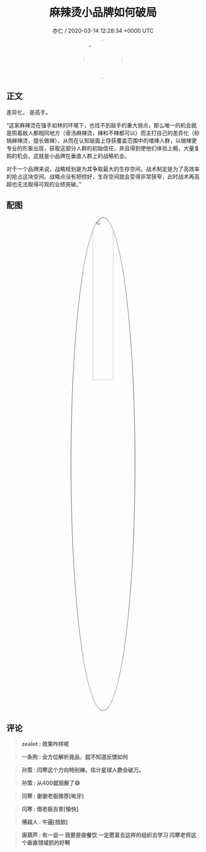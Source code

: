 <h1 align="center">麻辣烫小品牌如何破局</h1>
<p align="center">
    <a>亦仁 / 2020-03-14 12:28:34 &#43;0000 UTC</a>
</p>

<div align="center">
    <img src="https://images.zsxq.com/Fn3NQqCN8nuGF86yZPXSbEsl0mb3?e=1590940799&amp;token=kIxbL07-8jAj8w1n4s9zv64FuZZNEATmlU_Vm6zD:pfbNc8W3hS0oYG_hyXXh_rHMHuc=" width="100" height="100" style="border:1px solid;border-radius:50%; color:#ffffff"/>
</div>

## 正文

<div>
差异化，  是高手。

“这家麻辣烫在强手如林的环境下，也找不到敌手的重大弱点，那么唯一的机会就是照着敌人都相同地方（骨汤麻辣烫，辣和不辣都可以）而主打自己的差异化（砂锅麻辣烫，擅长做辣），从而在认知层面上俘获覆盖范围中的嗜辣人群，以做辣更专业的形象出现，获取这部分人群的初始信任，并且得到使他们体验上瘾，大量复购的机会。这就是小品牌在垂直人群上的战略机会。

对于一个品牌来说，战略规划是为其争取最大的生存空间，战术制定是为了高效率的抢占这块空间。战略点没有把控好，生存空间就会变得非常狭窄，此时战术再高超也无法取得可观的业绩突破。”
</div>

## 配图
<div class="image" align="center">

<img src="https://images.zsxq.com/Fh3VAhHkWXLURq5yBYx1utwvyI80?e=1590940799&amp;token=kIxbL07-8jAj8w1n4s9zv64FuZZNEATmlU_Vm6zD:i-cj9CcMGu5OcPbxIGmEvTnnHKg=" width="33%" height="33%" style="border:1px solid;border-radius:50%; color:#3c3f41"/>

</div>

## 评论

<div align="left">
<div>

<blockquote >
<span> <strong>zealot : 效果咋样呢 </strong></span>
</blockquote>

<blockquote >
<span> <strong>一条狗 : 全方位解析竟品，就不知道反馈如何 </strong></span>
</blockquote>

<blockquote >
<span> <strong>孙策 : 闫寒这个方向特别棒，估计星球人数会破万。 </strong></span>
</blockquote>

<blockquote >
<span> <strong>孙策 : 从400就观察了😄 </strong></span>
</blockquote>

<blockquote >
<span> <strong>闫寒 : 谢谢老板推荐[呲牙] </strong></span>
</blockquote>

<blockquote >
<span> <strong>闫寒 : 借老板吉言[愉快] </strong></span>
</blockquote>

<blockquote >
<span> <strong>傅超人 : 牛逼[捂脸] </strong></span>
</blockquote>

<blockquote >
<span> <strong>唐葫芦 : 有一说一 我要是做餐饮 一定愿意去这样的组织去学习 闫寒老师这个垂直领域抓的好啊 </strong></span>
</blockquote>

</div>
</div>